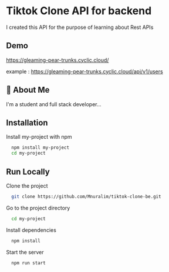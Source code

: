 # Tiktok Clone API for backend

I created this API for the purpose of learning about Rest APIs

## Demo

https://gleaming-pear-trunks.cyclic.cloud/

example : https://gleaming-pear-trunks.cyclic.cloud/api/v1/users

## 🚀 About Me

I'm a student and full stack developer...

## Installation

Install my-project with npm

```bash
  npm install my-project
  cd my-project
```

## Run Locally

Clone the project

```bash
  git clone https://github.com/Mnuralim/tiktok-clone-be.git
```

Go to the project directory

```bash
  cd my-project
```

Install dependencies

```bash
  npm install
```

Start the server

```bash
  npm run start
```
